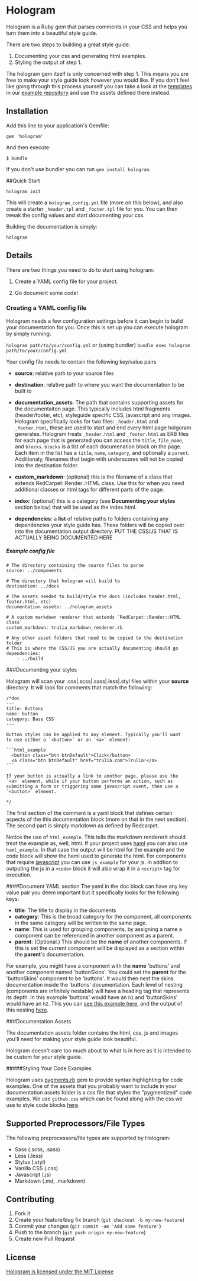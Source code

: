 # Hologram

Hologram is a Ruby gem that parses comments in your CSS and helps you turn them into a beautiful style guide.

There are two steps to building a great style guide:

1. Documenting your css and generating html examples.
2. Styling the output of step 1.

The hologram gem itself is only concerned with step 1. This means you are free to make your style guide look however you would like. If you don't feel like going through this process yourself you can take a look at the [templates](https://github.com/trulia/hologram-example/tree/master/templates) in our [example repository](https://github.com/trulia/hologram-example) and use the assets defined there instead.

## Installation

Add this line to your application's Gemfile:

    gem 'hologram'

And then execute:

    $ bundle

If you don't use bundler you can run `gem install hologram`.

##Quick Start

```
hologram init
```

This will create a `hologram_config.yml` file  (more on this below), and also create a starter
`_header.tpl` and `_footer.tpl` file for you. You can then tweak the
config values and start documenting your css.

Building the documentation is simply:

```
hologram
```

## Details

There are two things you need to do to start using hologram:

1. Create a YAML config file for your project.

2. Go document some code!


### Creating a YAML config file

Hologram needs a few configuration settings before it can begin to build
your documentation for you. Once this is set up you can execute hologram by
simply running:

`hologram path/to/your/config.yml` or (using bundler) `bundle exec hologram path/to/your/config.yml`

Your config file needs to contain the following key/value pairs

* **source**: relative path to your source files

* **destination**: relative path to where you want the documentation to be
  built to

* **documentation_assets**: The path that contains supporting assets for
  the documentaiton page. This typically includes html fragments
  (header/footer, etc), styleguide specific CSS, javascript and any
  images. Hologram specifically looks for two files: `_header.html` and
  `_footer.html`, these are used to start and end every html page
  holgoram generates. Hologram treats `_header.html` and `_footer.html`
  as ERB files for each page that is generated you can access the
  `title`, `file_name`, and `blocks`. `blocks` is a list of each
  documenation block on the page. Each item in the list has a `title`,
  `name`, `category`, and optionally a `parent`. Additionaly, filenames
  that begin with underscores will not be copied into the destination
  folder.


* **custom_markdown**: (optional) this is the filename of a class that
  extends RedCarpet::Render::HTML class. Use this for when you need
  additional classes or html tags for different parts of the page.

* **index**: (optional) this is a category (see **Documenting your styles** section below) that will be used as the
  index.html.

* **dependencies**: a **list** of relative paths to folders containing
  any dependencies your style guide has. These folders will be copied
  over into the documentation output directory. PUT THE CSS/JS THAT IS
  ACTUALLY BEING DOCUMENTED HERE

##### Example config file

    # The directory containing the source files to parse
    source: ../components

    # The directory that hologram will build to
    destination: ../docs

    # The assets needed to build/style the docs (includes header.html, footer.html, etc)
    documentation_assets: ../hologram_assets

    # A custom markdown renderer that extends `RedCarpet::Render::HTML class`
    custom_markdown: trulia_markdown_renderer.rb

    # Any other asset folders that need to be copied to the destination folder
    # This is where the CSS/JS you are actually documenting should go
    dependencies:
        - ../build


###Documenting your styles

Hologram will scan your .css|.scss|.sass|.less|.styl files within your **source** directory.
It will look for comments that match the following:

    /*doc
    ---
    title: Buttons
    name: button
    category: Base CSS
    ---

    Button styles can be applied to any element. Typically you'll want
    to use either a `<button>` or an `<a>` element:

    ```html_example
      <button class="btn btnDefault">Click</button>
      <a class="btn btnDefault" href="trulia.com">Trulia!</a>
    ```

    If your button is actually a link to another page, please use the
    `<a>` element, while if your button performs an action, such as
    submitting a form or triggering some javascript event, then use a
    `<button>` element.

    */

The first section of the comment is a yaml block that defines certain
aspects of the this documentation block (more on that in the next section). The second part is simply
markdown as defined by Redcarpet.

Notice the use of `html_example`. This tells the markdown rendererit should treat the example as, well, html. If your project uses [haml](http://haml.info/) you can also use `haml_example`. In that case the output will be html for the example and the code block will show the haml used to generate the html. For components that require [javascript](https://www.destroyallsoftware.com/talks/wat) you can use `js_example` for your js. In addtion to outputing the js in a `<code>` block it will also wrap it in a `<script>` tag for execution.

####Document YAML section
The yaml in the doc block can have any key value pair you deem important
but it specifically looks for the following keys:

* **title**: The title to display in the documents
* **category**: This is the broad category for the component, all
  components in the same category will be written to the same page.
* **name**: This is used for grouping components, by assigning
  a name a component can be referenced in another component as a parent.
* **parent**: (Optional.) This should be the **name** of another components. If this is set the current component will be displayed as a section within the **parent**'s documentation. 

For example, you might have a component with the **name** 'buttons' and another component named 'buttonSkins'. You could set the **parent** for the 'buttonSkins' component to be 'buttons'. It would then nest the skins documentation inside the 'buttons' documentation. Each level of nesting (components are infinitely nestable) will have a heading tag that represents its depth. In this example 'buttons' would have an `h1` and 'buttonSkins' would have an `h2`. This you can [see this example here](https://github.com/trulia/hologram-example/tree/master/components/button), and the output of this nesting [here](http://trulia.github.io/hologram-example/base_css.html#Buttons).


###Documentation Assets

The documentation assets folder contains the html, css, js and images
you'll need for making your style guide look beautiful.

Hologram doesn't care too much about to what is in here as it is intended
to be custom for your style guide.

#####Styling Your Code Examples

Hologram uses [pygments.rb](https://github.com/tmm1/pygments.rb) gem to provide
syntax highlighting for code examples. One of the assets that you probably want
to include in your documentation assets folder is a css file that styles the
"pygmentized" code examples. We use `github.css` which can be found along with the
css we use to style code blocks [here](https://github.com/trulia/hologram-example/tree/gh-pages/hologram_assets/doc_assets/css).

## Supported Preprocessors/File Types

The following preprocessors/file types are supported by Hologram:
- Sass (.scss, .sass)
- Less (.less)
- Stylus (.styl)
- Vanilla CSS (.css)
- Javascript (.js)
- Markdown (.md, .markdown)

## Contributing

1. Fork it
2. Create your feature/bug fix branch (`git checkout -b my-new-feature`)
3. Commit your changes (`git commit -am 'Add some feature'`)
4. Push to the branch (`git push origin my-new-feature`)
5. Create new Pull Request


## License
[Hologram is licensed under the MIT License](https://github.com/trulia/hologram/blob/master/LICENSE.txt)


